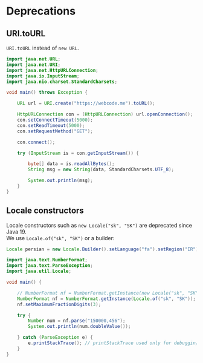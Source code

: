 # Deprecations

## URI.toURL 

`URI.toURL` instead of `new URL`. 

```java
import java.net.URL;
import java.net.URI;
import java.net.HttpURLConnection;
import java.io.InputStream;
import java.nio.charset.StandardCharsets;

void main() throws Exception {

    URL url = URI.create("https://webcode.me").toURL();

    HttpURLConnection con = (HttpURLConnection) url.openConnection();
    con.setConnectTimeout(5000);
    con.setReadTimeout(5000);
    con.setRequestMethod("GET");

    con.connect();

    try (InputStream is = con.getInputStream()) {

        byte[] data = is.readAllBytes();
        String msg = new String(data, StandardCharsets.UTF_8);

        System.out.println(msg);
    }
}
```

## Locale constructors

Locale constructors such as `new Locale("sk", "SK")` are deprecated since Java 19.  
We use `Locale.of("sk", "SK")` or a builder:  

```java
Locale persian = new Locale.Builder().setLanguage("fa").setRegion("IR").build();
```

```java
import java.text.NumberFormat;
import java.text.ParseException;
import java.util.Locale;

void main() {

    // NumberFormat nf = NumberFormat.getInstance(new Locale("sk", "SK"));
    NumberFormat nf = NumberFormat.getInstance(Locale.of("sk", "SK"));
    nf.setMaximumFractionDigits(3);

    try {
        Number num = nf.parse("150000,456");
        System.out.println(num.doubleValue());

    } catch (ParseException e) {
        e.printStackTrace(); // printStackTrace used only for debuggin/testing, not in production
    }
}
```



